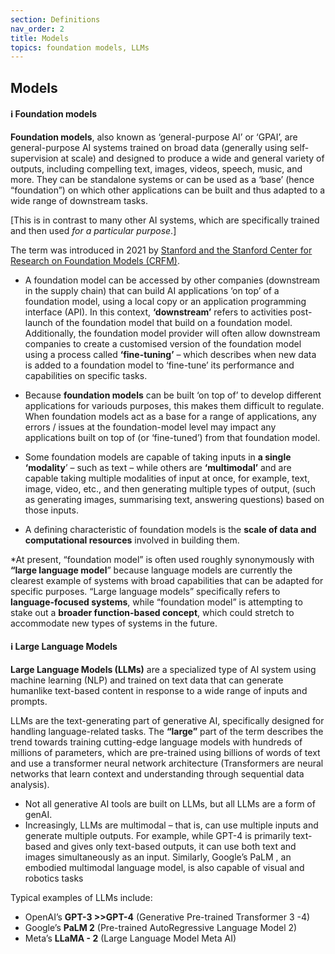 ```yaml
---
section: Definitions
nav_order: 2
title: Models
topics: foundation models, LLMs
---
```


## Models 

#### ℹ️ Foundation models
**Foundation models**, also known as ‘general-purpose AI’ or ‘GPAI’, are general-purpose AI systems trained on broad data (generally using self-supervision at scale) and designed to produce a wide and general variety of outputs, including compelling text, images, videos, speech, music, and more. They can be standalone systems or can be used as a ‘base’ (hence “foundation”) on which other applications can be built and thus adapted to a wide range of downstream tasks.

[This is in contrast to many other AI systems, which are specifically trained and then used *for a particular purpose*.] 

The term was introduced in 2021 by [Stanford and the Stanford Center for Research on Foundation Models (CRFM)]( arXiv:2108.07258).

- A foundation model can be accessed by other companies (downstream in the supply chain) that can build AI applications ‘on top’ of a foundation model, using a local copy or an application programming interface (API). In this context, **‘downstream’** refers to activities post-launch of the foundation model that build on a foundation model.  Additionally, the foundation model provider will often allow downstream companies to create a customised version of the foundation model using a process called **‘fine-tuning’** – which describes when new data is added to a foundation model to ‘fine-tune’ its performance and capabilities on specific tasks.

- Because **foundation models** can be built ‘on top of’ to develop different applications for variouds purposes, this makes them difficult to regulate. When foundation models act as a base for a range of applications, any errors / issues at the foundation-model level may impact any applications built on top of (or ‘fine-tuned’) from that foundation model.
  
- Some foundation models are capable of taking inputs in **a single ‘modality**’ – such as text – while others are **‘multimodal’** and are capable taking multiple modalities of input at once, for example, text, image, video, etc., and then generating multiple types of output, (such as generating images, summarising text, answering questions) based on those inputs.

- A defining characteristic of foundation models is the **scale of data and computational resources** involved in building them.

*At present, “foundation model” is often used roughly synonymously with **“large language model**” because language models are currently the clearest example of systems with broad capabilities that can be adapted for specific purposes. “Large language models” specifically refers to **language-focused systems**, while “foundation model” is attempting to stake out a **broader function-based concept**, which could stretch to accommodate new types of systems in the future.

#### ℹ️ Large Language Models

**Large Language Models (LLMs)** are a specialized type of AI system using machine learning (NLP) and trained on text data that can generate humanlike text-based content in response to a wide range of inputs and prompts.

LLMs are the text-generating part of generative AI, specifically designed for handling language-related tasks. The **“large”** part of the term describes the trend towards training cutting-edge language models with hundreds of millions of parameters, which are pre-trained using billions of words of text and use a transformer neural network architecture (Transformers are neural networks that learn context and understanding through sequential data analysis).

- Not all generative AI tools are built on LLMs, but all LLMs are a form of genAI.
- Increasingly, LLMs are multimodal – that is, can use multiple inputs and generate multiple outputs. For example, while GPT-4 is primarily text-based and gives only text-based outputs, it can use both text and images simultaneously as an input. Similarly, Google’s PaLM , an embodied multimodal language model, is also capable of visual and robotics tasks

Typical examples of LLMs include:

- OpenAI’s **GPT-3 >>GPT-4** (Generative Pre-trained Transformer 3 -4)
- Google’s **PaLM 2** (Pre-trained AutoRegressive Language Model 2)
- Meta’s **LLaMA - 2** (Large Language Model Meta AI)
